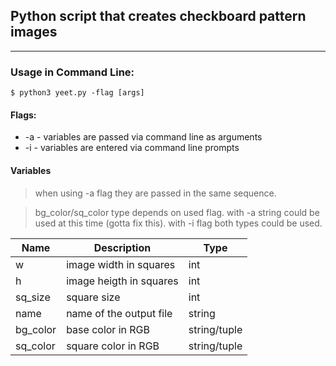 ## Python script that creates checkboard pattern images

***

### Usage in Command Line:
```$ python3 yeet.py -flag [args]```

#### Flags: 
* -a - variables are passed via command line as arguments
* -i - variables are entered via command line prompts

#### Variables

>when using -a flag they are passed in the same sequence.

>bg_color/sq_color type depends on used flag.
>with -a string could be used at this time (gotta fix this).
>with -i flag both types could be used.

Name 	 | Description 				 | Type
---------|---------------------------|-------
w        |   image width in squares  | int
h        |   image heigth in squares | int
sq_size  |   square size 			 | int
name     |   name of the output file | string
bg_color |   base color in RGB		 | string/tuple
sq_color |   square color in RGB	 | string/tuple

